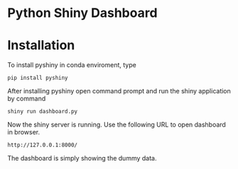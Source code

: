 # Python Shiny Dashboard

# Installation
To install pyshiny in conda enviroment, type

    pip install pyshiny

After installing pyshiny open command prompt and run the shiny application by command

    shiny run dashboard.py

Now the shiny server is running. Use the following URL to open dashboard in browser.

    http://127.0.0.1:8000/

The dashboard is simply showing the dummy data.